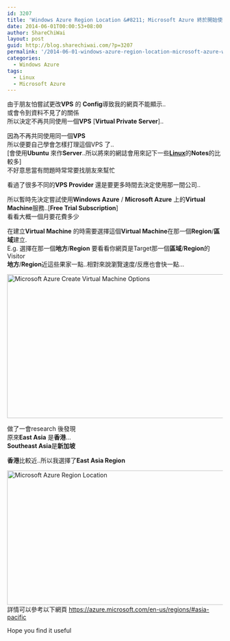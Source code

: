 ```yaml
---
id: 3207
title: 'Windows Azure Region Location &#8211; Microsoft Azure 終於開始使用Windows/ Azure Microsoft Azure 了'
date: 2014-06-01T00:00:53+08:00
author: ShareChiWai
layout: post
guid: http://blog.sharechiwai.com/?p=3207
permalink: '/2014-06-01-windows-azure-region-location-microsoft-azure-windows-azure-microsoft-azure/'
categories:
  - Windows Azure
tags:
  - Linux
  - Microsoft Azure
---
```

由于朋友怕嘗試更改**VPS** 的 **Config**導致我的網頁不能顯示..  
或會令到資料不見了的關係  
所以決定不再共同使用一個**VPS** [**Virtual Private Server**]..

因為不再共同使用同一個**VPS**  
所以便要自己學會怎樣打理這個VPS 了..  
[會使用**Ubuntu** 來作**Server**..所以將來的網誌會用來記下一些<a title="Linux Notes" href="http://blog.sharechiwai.com/category/linux-notes-linux-%e6%96%b0%e6%89%8b%e7%ad%86%e8%a8%98/" target="_blank"><strong>Linux</strong></a>的**Notes**的比較多]  
不好意思當有問題時常常要找朋友來幫忙

看過了很多不同的**VPS Provider** 還是要更多時間去決定使用那一間公司..

所以暫時先決定嘗試使用**Windows Azure** / **Microsoft Azure** 上的**Virtual Machine**服務..[**Free Trial Subscription**]  
看看大概一個月要花費多少

在建立**Virtual Machine** 的時需要選擇這個**Virtual Machine**在那一個**Region**/**區域**建立.  
E.g. 選擇在那一個**地方**/**Region** 要看看你網頁是Target那一個**區域**/**Region**的Visitor  
**地方**/**Region**近這些果家一點..相對來說瀏覽速度/反應也會快一點&#8230;

<img class="alignnone" src="https://i0.wp.com/farm6.static.flickr.com/5499/14243120388_8103829a92_z.jpg?resize=625%2C335" alt="Microsoft Azure Create Virtual Machine Options" width="625" height="335" data-recalc-dims="1" /> 

做了一會research 後發現  
原來**East Asia** 是**香港**&#8230;  
**Southeast Asia**是**新加坡**

**香港**比較近..所以我選擇了**East Asia Region**

<img class="alignnone" src="https://i1.wp.com/farm4.static.flickr.com/3906/14406599666_fe6ae8d158_z.jpg?resize=625%2C313" alt="Microsoft Azure Region Location" width="625" height="313" data-recalc-dims="1" />  
詳情可以參考以下網頁  
<a title="Microsoft Azure Region Location" href="https://azure.microsoft.com/en-us/regions/#asia-pacific" target="_blank">https://azure.microsoft.com/en-us/regions/#asia-pacific</a>

Hope you find it useful